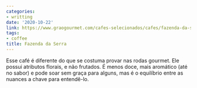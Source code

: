 ```yaml
---
categories:
- writting
date: '2020-10-22'
link: https://www.graogourmet.com/cafes-selecionados/cafes/fazenda-da-serra/
tags:
- coffee
title: Fazenda da Serra
---
```


Esse café é diferente do que se costuma provar nas rodas gourmet. Ele possui atributos florais, e não frutados. É menos doce, mais aromático (até no sabor) e pode soar sem graça para alguns, mas é o equilíbrio entre as nuances a chave para entendê-lo.

